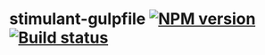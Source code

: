 # stimulant-gulpfile [![NPM version](http://img.shields.io/npm/v/stimulant-gulpfile.svg?style=flat-square)](https://www.npmjs.org/package/stimulant-gulpfile) [![Build status](http://img.shields.io/travis/dstil/stimulant-gulpfile.svg?style=flat-square)](https://travis-ci.org/dstil/stimulant-gulpfile)
